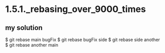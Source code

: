 # 1.5.1._rebasing_over_9000_times

## my solution

$ git rebase main bugFix
$ git rebase bugFix side
$ git rebase side another
$ git rebase another main

<!-- ## proposed solution -->
